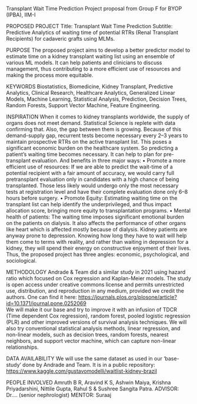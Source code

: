 Transplant Wait Time Prediction
Project proposal from Group F for BYOP (IPBA), IIM-I

PROPOSED PROJECT
Title: Transplant Wait Time Prediction
Subtitle: Predictive Analytics of waiting time of potential RTRs (Renal Transplant Recipients) for cadaveric grafts using MLMs.

PURPOSE
The proposed project aims to develop a better predictor model to estimate time on a kidney transplant waiting list using an ensemble of various ML models. It can help patients and clinicians to discuss management, thus contributing to a more efficient use of resources and making the process more equitable.

KEYWORDS 
Biostatistics, Biomedicine, Kidney Transplant, Predictive Analytics, Clinical Research, Healthcare Analytics, Generalized Linear Models, Machine Learning, Statistical Analysis, Prediction, Decision Trees, Random Forests, Support Vector Machine, Feature Engineering.

INSPIRATION
When it comes to kidney transplants worldwide, the supply of organs does not meet demand. Statistical Science is replete with data confirming that. Also, the gap between them is growing. 
Because of this demand-supply gap, recurrent tests become necessary every 2–3 years to maintain prospective RTRs on the active transplant list. This poses a significant economic burden on the healthcare system. 
So predicting a patient’s waiting time becomes necessary. It can help to plan for pre-transplant evaluation. And benefits in three major ways:
•	Promote a more efficient use of resources: If we are able to predict the wait-time of a potential recipient with a fair amount of accuracy, we would carry full pretransplant evaluation only in candidates with a high chance of being transplanted. Those less likely would undergo only the most necessary tests at registration level and have their complete evaluation done only 6–8 hours before surgery. 
•	Promote Equity: Estimating waiting time on the transplant list can help identify the underprivileged, and thus impact allocation score, bringing more equity to transplantation programs.
•	Mental health of patients: The waiting time imposes significant emotional burden on the patients on dialysis. It also affects the performance of other organs like heart which is affected mostly because of dialysis. Kidney patients are anyway prone to depression. Knowing how long they have to wait will help them come to terms with reality, and rather than waiting in depression for a kidney, they will spend their energy on constructive enjoyment of their lives.
Thus, the proposed project has three angles: economic, psychological, and sociological.

METHODOLOGY
Andrade & Team did a similar study  in 2021 using hazard ratio which focused on Cox regression and Kaplan-Meier models. The study is open access under creative commons license and permits unrestricted use, distribution, and reproduction in any medium, provided we credit the authors.
One can find it here: https://journals.plos.org/plosone/article?id=10.1371/journal.pone.0252069  
We will make it our base and try to improve it with an infusion of TDCR (Time dependent Cox regression), random forest, pooled logistic regression (PLR) and other improved versions of survival analysis techniques. 
We will also try conventional statistical analysis methods, linear regression, and non-linear models, such as decision trees, random forests, nearest neighbors, and support vector machine, which can capture non-linear relationships.

DATA AVAILABILITY
We will use the same dataset as used in our ‘base-study’ done by Andrade and Team. It is in a public repository: https://www.kaggle.com/gustavomodelli/waitlist-kidney-brazil

PEOPLE INVOLVED
Amruth B R, Aravind K S, Ashwin Maiya, Krishna Priyadarshini, Nittile Gupta, Rahul S & Sushree Sangita Patra. 
ADVISOR: Dr…. (senior nephrologist) 
MENTOR: Suraaj
